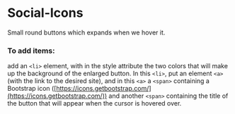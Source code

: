# Social-Icons

Small round buttons which expands when we hover it.

### To add items:
add an `<li>` element, with in the style attribute the two colors that will make up the background of the enlarged button.
In this `<li>`, put an element `<a>` (with the link to the desired site), and in this `<a>` a `<span>` containing a Bootstrap icon ([https://icons.getbootstrap.com/](https://icons.getbootstrap.com/)) and another `<span>` containing the title of the button that will appear when the cursor is hovered over.
